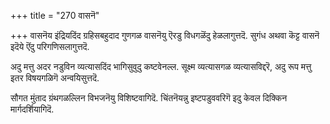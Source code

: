 +++
title = "270 वासनॆ"

+++
वासनॆय इंद्रियदिंद ग्रहिसबहुदाद गुणगळ वासनॆयु ऎरडु विधगळॆंदु हेळलागुत्तदॆ. सुगंध अथवा कॆट्ट वासनॆ इदॆये ऎंदु परिगणिसलागुत्तदॆ.

अदु मत्तु अदर नडुविन व्यत्यासदिंद भागिसुवुदु कष्टवेनल्ल. सूक्ष्म व्यत्यासगळ व्यत्यासविद्दरॆ, अदु रूप मत्तु इतर विषयगळिगॆ अन्वयिसुत्तदॆ.

सौगत मुंताद ग्रंथगळल्लिन विभजनॆयु विशिष्टवागिदॆ. चिंतनॆयन्नु इष्टपडुववरिगॆ इदु केवल दिक्किन मार्गदर्शियागिदॆ.


